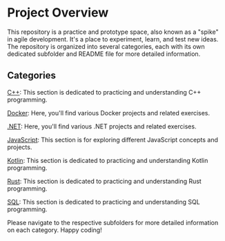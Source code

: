 # Project Overview
This repository is a practice and prototype space, also known as a "spike" in agile development. It's a place to experiment, learn, and test new ideas. The repository is organized into several categories, each with its own dedicated subfolder and README file for more detailed information.

## Categories

[C++](./cpp/README.md): This section is dedicated to practicing and understanding C++ programming.

[Docker](./Docker/README.md): Here, you'll find various Docker projects and related exercises.

[.NET](./dotnet/README.md): Here, you'll find various .NET projects and related exercises.

[JavaScript](./javascript/README.md): This section is for exploring different JavaScript concepts and projects.

[Kotlin](./kotlin/README.md): This section is dedicated to practicing and understanding Kotlin programming.

[Rust](./rust/README.md): This section is dedicated to practicing and understanding Rust programming.

[SQL](./sql/README.md): This section is dedicated to practicing and understanding SQL programming.

Please navigate to the respective subfolders for more detailed information on each category. Happy coding!